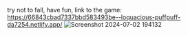 try not to fall, have fun, link to the game: 
https://66843cbad7337bbd583493be--loquacious-puffpuff-da7254.netlify.app/ 
![Screenshot 2024-07-02 194132](https://github.com/mchcyber/Doodle-Jump-/assets/109814567/47b488ec-af8a-4587-b5cf-fd2ab0ef6e64)
